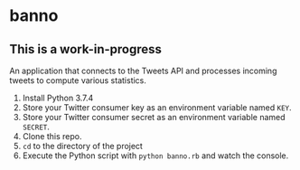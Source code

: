 # banno

## This is a work-in-progress

 An application that connects to the Tweets API and processes incoming tweets to compute various statistics.

1. Install Python 3.7.4
2. Store your Twitter consumer key as an environment variable named `KEY`.
3. Store your Twitter consumer secret as an environment variable named `SECRET`.
4. Clone this repo.
5. `cd` to the directory of the project
6. Execute the Python script with `python banno.rb` and watch the console.

